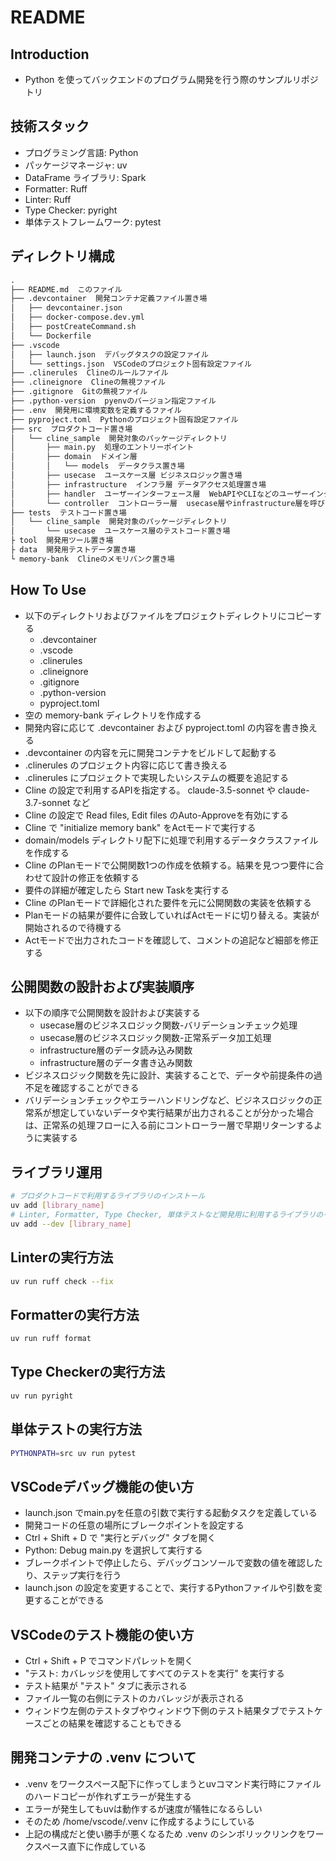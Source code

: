 # README
## Introduction
- Python を使ってバックエンドのプログラム開発を行う際のサンプルリポジトリ

## 技術スタック
- プログラミング言語: Python
- パッケージマネージャ: uv
- DataFrame ライブラリ: Spark
- Formatter: Ruff
- Linter: Ruff
- Type Checker: pyright
- 単体テストフレームワーク: pytest

## ディレクトリ構成

```txt
.
├── README.md  このファイル
├── .devcontainer  開発コンテナ定義ファイル置き場
│   ├── devcontainer.json
│   ├── docker-compose.dev.yml
│   ├── postCreateCommand.sh
│   └── Dockerfile
├── .vscode
│   ├── launch.json  デバッグタスクの設定ファイル
│   └── settings.json  VSCodeのプロジェクト固有設定ファイル
├── .clinerules  Clineのルールファイル
├── .clineignore  Clineの無視ファイル
├── .gitignore  Gitの無視ファイル
├── .python-version  pyenvのバージョン指定ファイル
├── .env  開発用に環境変数を定義するファイル
├── pyproject.toml  Pythonのプロジェクト固有設定ファイル
├── src  プロダクトコード置き場
│   └── cline_sample  開発対象のパッケージディレクトリ
│       ├── main.py  処理のエントリーポイント
│       ├── domain  ドメイン層
│       │   └── models  データクラス置き場
│       ├── usecase  ユースケース層 ビジネスロジック置き場
│       ├── infrastructure  インフラ層 データアクセス処理置き場
│       ├── handler  ユーザーインターフェース層  WebAPIやCLIなどのユーザーインターフェース処理置き場
│       └── controller  コントローラー層  usecase層やinfrastructure層を呼び出す
├── tests  テストコード置き場
│   └── cline_sample  開発対象のパッケージディレクトリ
│       └── usecase  ユースケース層のテストコード置き場
├ tool  開発用ツール置き場
├ data  開発用テストデータ置き場
└ memory-bank  Clineのメモリバンク置き場
```

## How To Use
- 以下のディレクトリおよびファイルをプロジェクトディレクトリにコピーする
  - .devcontainer
  - .vscode
  - .clinerules
  - .clineignore
  - .gitignore
  - .python-version
  - pyproject.toml
- 空の memory-bank ディレクトリを作成する
- 開発内容に応じて .devcontainer および pyproject.toml の内容を書き換える
- .devcontainer の内容を元に開発コンテナをビルドして起動する
- .clinerules のプロジェクト内容に応じて書き換える
- .clinerules にプロジェクトで実現したいシステムの概要を追記する
- Cline の設定で利用するAPIを指定する。 claude-3.5-sonnet や claude-3.7-sonnet など
- Cline の設定で Read files, Edit files のAuto-Approveを有効にする
- Cline で "initialize memory bank" をActモードで実行する
- domain/models ディレクトリ配下に処理で利用するデータクラスファイルを作成する
- Cline のPlanモードで公開関数1つの作成を依頼する。結果を見つつ要件に合わせて設計の修正を依頼する
- 要件の詳細が確定したら Start new Taskを実行する
- Cline のPlanモードで詳細化された要件を元に公開関数の実装を依頼する
- Planモードの結果が要件に合致していればActモードに切り替える。実装が開始されるので待機する
- Actモードで出力されたコードを確認して、コメントの追記など細部を修正する

## 公開関数の設計および実装順序
- 以下の順序で公開関数を設計および実装する
  - usecase層のビジネスロジック関数-バリデーションチェック処理
  - usecase層のビジネスロジック関数-正常系データ加工処理
  - infrastructure層のデータ読み込み関数
  - infrastructure層のデータ書き込み関数
- ビジネスロジック関数を先に設計、実装することで、データや前提条件の過不足を確認することができる
- バリデーションチェックやエラーハンドリングなど、ビジネスロジックの正常系が想定していないデータや実行結果が出力されることが分かった場合は、正常系の処理フローに入る前にコントローラー層で早期リターンするように実装する

## ライブラリ運用

```bash
# プロダクトコードで利用するライブラリのインストール
uv add [library_name]
# Linter, Formatter, Type Checker, 単体テストなど開発用に利用するライブラリのインストール
uv add --dev [library_name]
```

## Linterの実行方法

```bash
uv run ruff check --fix
```

## Formatterの実行方法

```bash
uv run ruff format
```

## Type Checkerの実行方法

```bash
uv run pyright
```

## 単体テストの実行方法

```bash
PYTHONPATH=src uv run pytest
```

## VSCodeデバッグ機能の使い方
- launch.json でmain.pyを任意の引数で実行する起動タスクを定義している
- 開発コードの任意の場所にブレークポイントを設定する
- Ctrl + Shift + D で "実行とデバッグ" タブを開く
- Python: Debug main.py を選択して実行する
- ブレークポイントで停止したら、デバッグコンソールで変数の値を確認したり、ステップ実行を行う
- launch.json の設定を変更することで、実行するPythonファイルや引数を変更することができる

## VSCodeのテスト機能の使い方
- Ctrl + Shift + P でコマンドパレットを開く
- "テスト: カバレッジを使用してすべてのテストを実行" を実行する
- テスト結果が "テスト" タブに表示される
- ファイル一覧の右側にテストのカバレッジが表示される
- ウィンドウ左側のテストタブやウィンドウ下側のテスト結果タブでテストケースごとの結果を確認することもできる

## 開発コンテナの .venv について
- .venv をワークスペース配下に作ってしまうとuvコマンド実行時にファイルのハードコピーが作れずエラーが発生する
- エラーが発生してもuvは動作するが速度が犠牲になるらしい
- そのため /home/vscode/.venv に作成するようにしている
- 上記の構成だと使い勝手が悪くなるため .venv のシンボリックリンクをワークスペース直下に作成している
